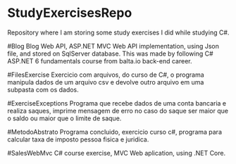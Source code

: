 # StudyExercisesRepo
Repository where I am storing some study exercises I did while studying C#.

#Blog
Blog Web API, ASP.NET MVC Web API implementation, using Json file, and stored on SqlServer database. 
This was made by following C# ASP.NET 6 fundamentals course from balta.io back-end career.

#FilesExercise
Exercicio com arquivos, do curso de C#, o programa manipula dados de um arquivo csv e devolve outro arquivo em uma subpasta com os dados.

#ExerciseExceptions
Programa que recebe dados de uma conta bancaria e realiza saques, imprime mensagem de erro no caso do saque ser maior que o saldo ou maior que o limite de saque.

#MetodoAbstrato
Programa concluido, exercicio curso c#, programa para calcular taxa de imposto pessoa fisica e juridica.

#SalesWebMvc
C# course exercise, MVC Web aplication, using .NET Core.
